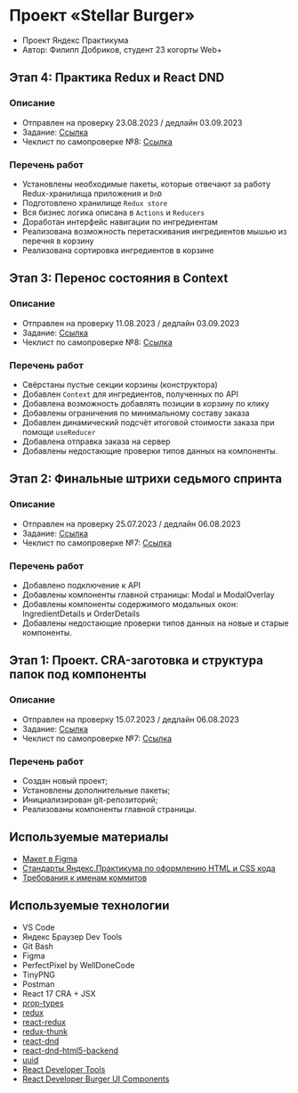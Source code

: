 # **Проект «Stellar Burger»**
- Проект Яндекс Практикума
- Автор: Филипп Добриков, студент 23 когорты Web+
## Этап 4: Практика Redux и React DND
### Описание
- Отправлен на проверку 23.08.2023 / дедлайн 03.09.2023
- Задание: [Ссылка](https://practicum.yandex.ru/learn/web-plus/courses/b0b7bb62-bda6-4416-af0f-13b5f7a7ff24/sprints/37344/topics/f3cc59f4-5155-4009-93df-1707ea38eef5/lessons/c4f0f268-8ff6-49f1-a491-41bd20ef4ba9/)
- Чеклист по самопроверке №8: [Ссылка](https://code.s3.yandex.net/web-plus/checklists/checklist_pdf/checklist_8.pdf)
### Перечень работ
- Установлены необходимые пакеты, которые отвечают за работу Redux-хранилища приложения и `DnD`
- Подготовлено хранилище `Redux store`
- Вся бизнес логика описана в `Actions` и `Reducers`
- Доработан интерфейс навигации по ингредиентам
- Реализована возможность перетаскивания ингредиентов мышью из перечня в корзину
- Реализована сортировка ингредиентов в корзине
## Этап 3: Перенос состояния в Context
### Описание
- Отправлен на проверку 11.08.2023 / дедлайн 03.09.2023
- Задание: [Ссылка](https://practicum.yandex.ru/learn/web-plus/courses/b0b7bb62-bda6-4416-af0f-13b5f7a7ff24/sprints/37344/topics/f3cc59f4-5155-4009-93df-1707ea38eef5/lessons/d0695643-15f1-4d52-a2da-31402609e15b/)
- Чеклист по самопроверке №8: [Ссылка](https://code.s3.yandex.net/web-plus/checklists/checklist_pdf/checklist_8.pdf)
### Перечень работ
- Свёрстаны пустые секции корзины (конструктора)
- Добавлен `Context` для ингредиентов, полученных по API
- Добавлена возможность добавлять позиции в корзину по клику
- Добавлены ограничения по минимальному составу заказа
- Добавлен динамический подсчёт итоговой стоимости заказа при помощи `useReducer`
- Добавлена отправка заказа на сервер
- Добавлены недостающие проверки типов данных на компоненты.
## Этап 2: Финальные штрихи седьмого спринта
### Описание
- Отправлен на проверку 25.07.2023 / дедлайн 06.08.2023
- Задание: [Ссылка](https://practicum.yandex.ru/learn/web-plus/courses/92835286-991a-46b3-8d0c-cc70471319f6/sprints/37325/topics/7f64689f-925d-41b8-a240-c752741f36ca/lessons/0330d9b0-f348-47dc-9a0d-d782f0316407/)
- Чеклист по самопроверке №7: [Ссылка](https://code.s3.yandex.net/web-plus/checklists/checklist_pdf/checklist_7.pdf)
### Перечень работ
- Добавлено подключение к API
- Добавлены компоненты главной страницы: Modal и ModalOverlay
- Добавлены компоненты содержимого модальных окон: IngredientDetails и OrderDetails
- Добавлены недостающие проверки типов данных на новые и старые компоненты.
## Этап 1: Проект. CRA-заготовка и структура папок под компоненты
### Описание
- Отправлен на проверку 15.07.2023 / дедлайн 06.08.2023
- Задание: [Ссылка](https://practicum.yandex.ru/learn/web-plus/courses/92835286-991a-46b3-8d0c-cc70471319f6/sprints/37325/topics/1f6f35ed-2901-4748-a293-fc52ee4f2685/lessons/adcf569d-01f9-48be-991b-a166b8ec3140/)
- Чеклист по самопроверке №7: [Ссылка](https://code.s3.yandex.net/web-plus/checklists/checklist_pdf/checklist_7.pdf)
### Перечень работ
- Создан новый проект;
- Установлены дополнительные пакеты;
- Инициализирован git-репозиторий;
- Реализованы компоненты главной страницы.
## Используемые материалы
- [Макет в Figma](https://www.figma.com/file/ocw9a6hNGeAejl4F3G9fp8/React-_-Проектные-задачи-(3-месяца)_external_link?node-id=2974:2989)
- [Стандарты Яндекс.Практикума по оформлению HTML и CSS кода](https://code.s3.yandex.net/web-developer/static/design-rules/index.html)
- [Требования к именам коммитов](https://docs.rs.school/#/git-convention)
## Используемые технологии
- VS Code
- Яндекс Браузер Dev Tools
- Git Bash
- Figma
- PerfectPixel by WellDoneCode
- TinyPNG
- Postman
- React 17 CRA + JSX
- [prop-types](https://www.npmjs.com/package/prop-types)
- [redux](https://www.npmjs.com/package/redux)
- [react-redux](https://www.npmjs.com/package/react-redux)
- [redux-thunk](https://www.npmjs.com/package/redux-thunk)
- [react-dnd](https://www.npmjs.com/package/react-dnd)
- [react-dnd-html5-backend](https://www.npmjs.com/package/react-dnd-html5-backend)
- [uuid](https://www.npmjs.com/package/uuid)
- [React Developer Tools](https://chrome.google.com/webstore/detail/react-developer-tools/fmkadmapgofadopljbjfkapdkoienihi)
- [React Developer Burger UI Components](https://yandex-practicum.github.io/react-developer-burger-ui-components/docs/)
